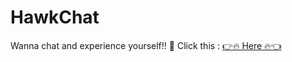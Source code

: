 # HawkChat

Wanna chat and experience yourself!! 🤩 Click this : [👉🔥 Here 🔥👈](https://hawkchat-jas.herokuapp.com/)
